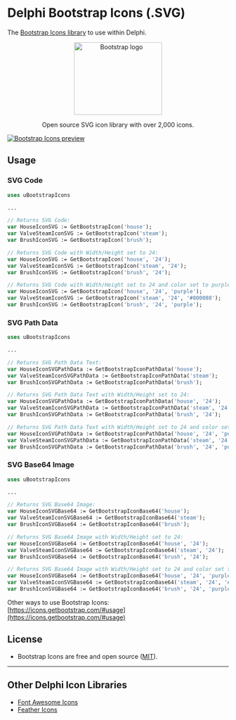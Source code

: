 # Delphi Bootstrap Icons (.SVG)

The [Bootstrap Icons library](https://icons.getbootstrap.com/) to use within Delphi.

<p align="center">
  <a href="https://v5.getbootstrap.com/">
    <img src="https://v5.getbootstrap.com/docs/5.0/assets/brand/bootstrap-logo-shadow.png" alt="Bootstrap logo" width="200" height="165">
  </a>
</p>
<p align="center">
  Open source SVG icon library with over 2,000 icons.
</p>

[![Bootstrap Icons preview](https://github.com/twbs/icons/blob/main/.github/preview.png)](https://icons.getbootstrap.com)


## Usage

### SVG Code

```pascal
uses uBootstrapIcons

...

// Returns SVG Code:
var HouseIconSVG := GetBootstrapIcon('house');
var ValveSteamIconSVG := GetBootstrapIcon('steam');
var BrushIconSVG := GetBootstrapIcon('brush');

// Returns SVG Code with Width/Height set to 24:
var HouseIconSVG := GetBootstrapIcon('house', '24'); 
var ValveSteamIconSVG := GetBootstrapIcon('steam', '24');
var BrushIconSVG := GetBootstrapIcon('brush', '24');

// Returns SVG Code with Width/Height set to 24 and color set to purple (#800080):
var HouseIconSVG := GetBootstrapIcon('house', '24', 'purple'); 
var ValveSteamIconSVG := GetBootstrapIcon('steam', '24', '#800080');
var BrushIconSVG := GetBootstrapIcon('brush', '24', 'purple');
```

### SVG Path Data

```pascal
uses uBootstrapIcons

...

// Returns SVG Path Data Text:
var HouseIconSVGPathData := GetBootstrapIconPathData('house'); 
var ValveSteamIconSVGPathData := GetBootstrapIconPathData('steam');
var BrushIconSVGPathData := GetBootstrapIconPathData('brush');

// Returns SVG Path Data Text with Width/Height set to 24:
var HouseIconSVGPathData := GetBootstrapIconPathData('house', '24'); 
var ValveSteamIconSVGPathData := GetBootstrapIconPathData('steam', '24');
var BrushIconSVGPathData := GetBootstrapIconPathData('brush', '24');

// Returns SVG Path Data Text with Width/Height set to 24 and color set to purple (#800080):
var HouseIconSVGPathData := GetBootstrapIconPathData('house', '24', 'purple'); 
var ValveSteamIconSVGPathData := GetBootstrapIconPathData('steam', '24', '#800080'); 
var BrushIconSVGPathData := GetBootstrapIconPathData('brush', '24', 'purple'); 
```

### SVG Base64 Image

```pascal
uses uBootstrapIcons

...

// Returns SVG Base64 Image:
var HouseIconSVGBase64 := GetBootstrapIconBase64('house');
var ValveSteamIconSVGBase64 := GetBootstrapIconBase64('steam');
var BrushIconSVGBase64 := GetBootstrapIconBase64('brush');

// Returns SVG Base64 Image with Width/Height set to 24:
var HouseIconSVGBase64 := GetBootstrapIconBase64('house', '24'); 
var ValveSteamIconSVGBase64 := GetBootstrapIconBase64('steam', '24');
var BrushIconSVGBase64 := GetBootstrapIconBase64('brush', '24');

// Returns SVG Base64 Image with Width/Height set to 24 and color set to purple (#800080):
var HouseIconSVGBase64 := GetBootstrapIconBase64('house', '24', 'purple'); 
var ValveSteamIconSVGBase64 := GetBootstrapIconBase64('steam', '24', '#800080');
var BrushIconSVGBase64 := GetBootstrapIconBase64('brush', '24', 'purple');
```

Other ways to use Bootstrap Icons: [https://icons.getbootstrap.com/#usage](https://icons.getbootstrap.com/#usage)

## License

- Bootstrap Icons are free and open source ([MIT](https://github.com/twbs/icons/blob/main/LICENSE.md)).

---

## Other Delphi Icon Libraries
- [Font Awesome Icons](https://github.com/shaunroselt/Delphi-Font-Awesome-Icons)
- [Feather Icons](https://github.com/shaunroselt/Delphi-Feather-Icons)
